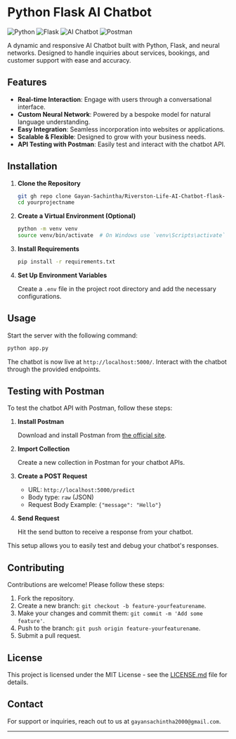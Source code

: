 
# Python Flask AI Chatbot

![Python](https://img.shields.io/badge/Python-3776AB?style=for-the-badge&logo=python&logoColor=white) ![Flask](https://img.shields.io/badge/Flask-000000?style=for-the-badge&logo=flask&logoColor=white) ![AI Chatbot](https://img.shields.io/badge/AI%20Chatbot-776AB7?style=for-the-badge) ![Postman](https://img.shields.io/badge/Postman-FF6C37?style=for-the-badge&logo=postman&logoColor=white)

A dynamic and responsive AI Chatbot built with Python, Flask, and neural networks. Designed to handle inquiries about services, bookings, and customer support with ease and accuracy.

## Features

- **Real-time Interaction**: Engage with users through a conversational interface.
- **Custom Neural Network**: Powered by a bespoke model for natural language understanding.
- **Easy Integration**: Seamless incorporation into websites or applications.
- **Scalable & Flexible**: Designed to grow with your business needs.
- **API Testing with Postman**: Easily test and interact with the chatbot API.

## Installation

1. **Clone the Repository**

    ```bash
    git gh repo clone Gayan-Sachintha/Riverston-Life-AI-Chatbot-flask-
    cd yourprojectname
    ```

2. **Create a Virtual Environment (Optional)**

    ```bash
    python -m venv venv
    source venv/bin/activate  # On Windows use `venv\Scripts\activate`
    ```

3. **Install Requirements**

    ```bash
    pip install -r requirements.txt
    ```

4. **Set Up Environment Variables**

    Create a `.env` file in the project root directory and add the necessary configurations.

## Usage

Start the server with the following command:

```bash
python app.py
```

The chatbot is now live at `http://localhost:5000/`. Interact with the chatbot through the provided endpoints.

## Testing with Postman

To test the chatbot API with Postman, follow these steps:

1. **Install Postman**

   Download and install Postman from [the official site](https://www.postman.com/downloads/).

2. **Import Collection**

   Create a new collection in Postman for your chatbot APIs.

3. **Create a POST Request**

   - URL: `http://localhost:5000/predict`
   - Body type: `raw` (JSON)
   - Request Body Example: `{"message": "Hello"}`

4. **Send Request**

   Hit the send button to receive a response from your chatbot.

This setup allows you to easily test and debug your chatbot's responses.

## Contributing

Contributions are welcome! Please follow these steps:

1. Fork the repository.
2. Create a new branch: `git checkout -b feature-yourfeaturename`.
3. Make your changes and commit them: `git commit -m 'Add some feature'`.
4. Push to the branch: `git push origin feature-yourfeaturename`.
5. Submit a pull request.

## License

This project is licensed under the MIT License - see the [LICENSE.md](LICENSE) file for details.

## Contact

For support or inquiries, reach out to us at `gayansachintha2000@gmail.com`.

---

